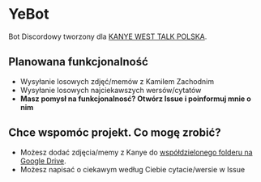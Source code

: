 # YeBot 
Bot Discordowy tworzony dla [KANYE WEST TALK POLSKA](https://www.facebook.com/groups/752502228952450).

## Planowana funkcjonalność
- Wysyłanie losowych zdjęć/memów z Kamilem Zachodnim
- Wysyłanie losowych najciekawszych wersów/cytatów
- **Masz pomysł na funkcjonalnosć? Otwórz Issue i poinformuj mnie o nim**

## Chce wspomóc projekt. Co mogę zrobić?
- Możesz dodać zdjęcia/memy z Kanye do [współdzielonego folderu na Google Drive](https://drive.google.com/drive/folders/14Wg2l3R2957DI398Uc59PuLiNluBrG_P?usp=sharing).
- Możesz napisać o ciekawym według Ciebie cytacie/wersie w Issue

